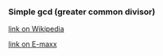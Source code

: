 ### Simple gcd (greater common divisor)

[link on Wikipedia](https://en.wikipedia.org/wiki/Greatest_common_divisor)

[link on E-maxx](https://e-maxx.ru/algo/euclid_algorithm)